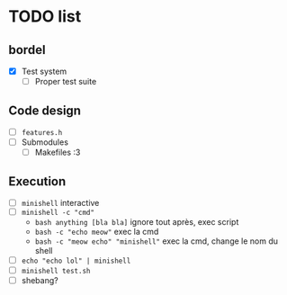 # TODO list

## bordel

- [x] Test system
  - [ ] Proper test suite

## Code design

- [ ] `features.h`
- [ ] Submodules
  - [ ] Makefiles :3

## Execution

- [ ] `minishell` interactive
- [ ] `minishell -c "cmd"`
  - `bash anything [bla bla]` ignore tout après, exec script
  - `bash -c "echo meow"` exec la cmd
  - `bash -c "meow echo" "minishell"` exec la cmd, change le nom du shell
- [ ] `echo "echo lol" | minishell`
- [ ] `minishell test.sh`
- [ ] shebang?
